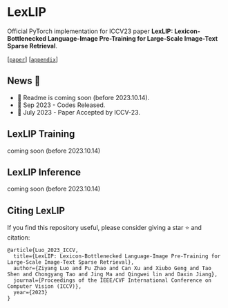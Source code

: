 # LexLIP

Official PyTorch implementation for ICCV23 paper **LexLIP: Lexicon-Bottlenecked Language-Image Pre-Training for Large-Scale Image-Text Sparse Retrieval**.

[[`paper`](https://openaccess.thecvf.com/content/ICCV2023/papers/Luo_LexLIP_Lexicon-Bottlenecked_Language-Image_Pre-Training_for_Large-Scale_Image-Text_Sparse_Retrieval_ICCV_2023_paper.pdf)] [[`appendix`]([https://openaccess.thecvf.com/content/ICCV2023/papers/Luo_LexLIP_Lexicon-Bottlenecked_Language-Image_Pre-Training_for_Large-Scale_Image-Text_Sparse_Retrieval_ICCV_2023_paper.pdf](https://openaccess.thecvf.com/content/ICCV2023/supplemental/Luo_LexLIP_Lexicon-Bottlenecked_Language-Image_ICCV_2023_supplemental.pdf))]

## News :tada:
- 📣 Readme is coming soon (before 2023.10.14). 
- 📣 Sep 2023 - Codes Released.
- 📣 July 2023 - Paper Accepted by ICCV-23.

## LexLIP Training

coming soon (before 2023.10.14)

## LexLIP Inference

coming soon (before 2023.10.14)

## Citing LexLIP
If you find this repository useful, please consider giving a star :star: and citation:
```
@article{Luo_2023_ICCV,
  title={LexLIP: Lexicon-Bottlenecked Language-Image Pre-Training for Large-Scale Image-Text Sparse Retrieval},
  author={Ziyang Luo and Pu Zhao and Can Xu and Xiubo Geng and Tao Shen and Chongyang Tao and Jing Ma and Qingwei lin and Daxin Jiang},
  journal={Proceedings of the IEEE/CVF International Conference on Computer Vision (ICCV)},
  year={2023}
}
```

